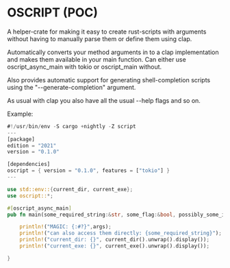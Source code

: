 # OSCRIPT (POC)

A helper-crate for making it easy to create rust-scripts with arguments without having to manually parse them or define them using clap.

Automatically converts your method arguments in to a clap implementation and makes them available in your main function. Can either use oscript_async_main with tokio or oscript_main without.

Also provides automatic support for generating shell-completion scripts using the "--generate-completion" argument.

As usual with clap you also have all the usual --help flags and so on.


Example:
```rust
#!/usr/bin/env -S cargo +nightly -Z script
---
[package]
edition = "2021"
version = "0.1.0"

[dependencies]
oscript = { version = "0.1.0", features = ["tokio"] }
---

use std::env::{current_dir, current_exe};
use oscript::*;

#[oscript_async_main]
pub fn main(some_required_string:&str, some_flag:&bool, possibly_some_int:Option<i32>) {

    println!("MAGIC: {:#?}",args);
    println!("can also access them directly: {some_required_string}");
    println!("current_dir: {}", current_dir().unwrap().display());
    println!("current_exe: {}", current_exe().unwrap().display());

}
```